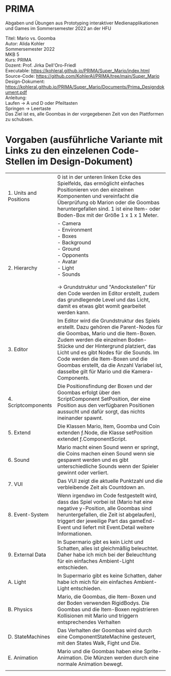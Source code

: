 # PRIMA
Abgaben und Übungen aus Prototyping interaktiver Medienapplikationen und Games im Sommersemester 2022 an der HFU 


Titel: Mario vs. Goomba  
Autor: Alida Kohler  
Sommersemester 2022  
MKB 5  
Kurs: PRIMA  
Dozent: Prof. Jirka Dell'Oro-Friedl  
Executable: https://kohleral.github.io/PRIMA/Super_Mario/index.html  
Source-Code: https://github.com/KohlerAl/PRIMA/tree/main/Super_Mario  
Design-Dokument: https://kohleral.github.io/PRIMA/Super_Mario/Documents/Prima_Designdokument.pdf  
Anleitung:   
Laufen -> A und D oder Pfeiltasten   
Springen -> Leertaste  
Das Ziel ist es, alle Goombas in der vorgegebenen Zeit von den Plattformen zu schubsen.   


Vorgaben (ausführliche Variante mit Links zu den einzelenen Code-Stellen im Design-Dokument)
============================================

|                         |                                                                                                                                                                                                                                                                                                                                                                                          |
|-------------------------|------------------------------------------------------------------------------------------------------------------------------------------------------------------------------------------------------------------------------------------------------------------------------------------------------------------------------------------------------------------------------------------|
|  1. Units and Positions | 0 ist in der unteren linken Ecke des Spielfelds, das ermöglicht einfaches Positionieren von den einzelnen Komponenten und vereinfacht die Überprüfung ob Marion oder die Goombas heruntergefallen sind. 1 ist eine Item- oder Boden-Box mit der Größe 1 x 1 x 1 Meter.                                                                                                                   |
|  2. Hierarchy           | - Camera<br>- Environment<br>     - Boxes<br>     - Background<br>     - Ground<br>- Opponents<br>- Avatar<br>- Light<br>- Sounds<br><br>-> Grundstruktur und "Andockstellen" für den Code werden im Editor erstellt, zudem das grundlegende Level und das Licht, damit es etwas gibt womit gearbeitet werden kann.                                                                      |
| 3. Editor               | Im Editor wird die Grundstruktur des Spiels erstellt. Dazu gehören die Parent-Nodes für die Goombas, Mario und die Item-Boxen. Zudem werden die einzelnen Boden-Stücke und der Hintergrund platziert, das Licht und es gibt Nodes für die Sounds. Im Code werden die Item-Boxen und die Goombas erstellt, da die Anzahl Variabel ist, dasselbe gilt für Mario und die Kamera-Components. |
| 4. Scriptcomponents     | Die Positionsfindung der Boxen und der Goombas erfolgt über den ScriptComponent SetPosition, der eine Position aus den verfügbaren Positionen aussucht und dafür sorgt, das nichts ineinander spawnt.                                                                                                                                                                                    |
| 5. Extend               | Die Klassen Mario, Item, Goomba und Coin extenden ƒ.Node, die Klasse setPosition extendet ƒ.ComponentScript.                                                                                                                                                                                                                                                                             |
|  6. Sound               | Mario macht einen Sound wenn er springt, die Coins machen einen Sound wenn sie gespawnt werden und es gibt unterschiedliche Sounds wenn der Spieler gewinnt oder verliert.                                                                                                                                                                                                               |
| 7. VUI                  | Das VUI zeigt die aktuelle Punktzahl und die verbleibende Zeit als Countdown an.                                                                                                                                                                                                                                                                                                         |
| 8. Event-System         | Wenn irgendwo im Code festgestellt wird, dass das Spiel vorbei ist (Mario hat eine negative y-Position, alle Goombas sind heruntergefallen, die Zeit ist abgelaufen), triggert der jeweilige Part das gameEnd-Event und liefert mit Event.Detail weitere Informationen.                                                                                                                  |
| 9. External Data        | In Supermario gibt es kein Licht und Schatten, alles ist gleichmäßig beleuchtet. Daher habe ich mich bei der Beleuchtung für ein einfaches Ambient-Light entschieden.                                                                                                                                                                                                                    |
| A. Light                | In Supermario gibt es keine Schatten, daher habe ich mich für ein einfaches Ambient-Light entschieden.                                                                                                                                                                                                                                                                                   |
| B. Physics              | Mario, die Goombas, die Item-Boxen und der Boden verwenden RigidBodys. Die Goombas und die Item-Boxen registrieren Kollisionen mit Mario und triggern entsprechendes Verhalten                                                                                                                                                                                                           |
| D. StateMachines        | Das Verhalten der Goombas wird durch eine ComponentStateMachine gesteuert, mit den States Walk, Fight und Die.                                                                                                                                                                                                                                                                           |
| E. Animation            | Mario und die Goombas haben eine Sprite-Animation. Die Münzen werden durch eine normale Animation bewegt.                                                                                                                                                                                                                                                                                |
|                         |                                                                                                                                                                                                                                                                                                                                                                                          |
